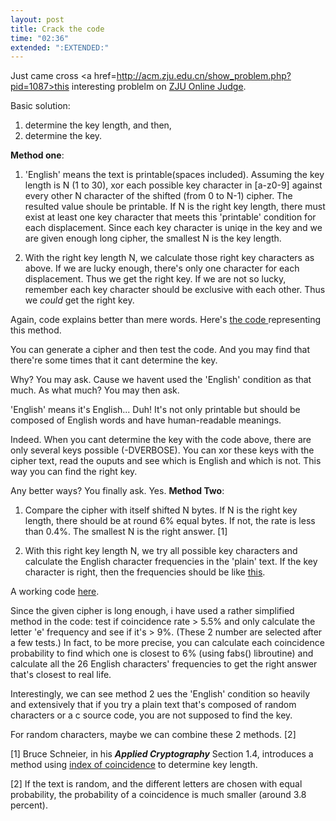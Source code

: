 ```yaml
---
layout: post
title: Crack the code
time: "02:36"
extended: ":EXTENDED:"
---
```


Just came cross <a href=http://acm.zju.edu.cn/show_problem.php?pid=1087>this interesting problelm</a> on <a href=http://acm.zju.edu.cn/>ZJU Online Judge</a>.

Basic solution:
1) determine the key length, and then,
2) determine the key.
 
<b>Method one</b>:

1) 'English' means the text is printable(spaces included). Assuming the key length is N (1 to 30), xor each possible key character in [a-z0-9] against every other N character of the shifted (from 0 to N-1) cipher. The resulted value shoule be printable. If N is the right key length, there must exist at least one key character that meets this 'printable' condition for each displacement. Since each key character is uniqe in the key and we are given enough long cipher, the smallest N is the key length.

2) With the right key length N, we calculate those right key characters as above. If we are lucky enough, there's only one character for each displacement. Thus we get the right key. If we are not so lucky, remember each key character should be exclusive with each other. Thus we _could_ get the right key.

Again, code explains better than mere words. Here's <a href=http://linuxfire.com.cn/~alecs/code/crack.old.c>the code </a>representing this method.

You can generate a cipher and then test the code. And you may find that there're some times that it cant determine the key.

Why? You may ask. Cause we havent used the 'English' condition as that much. As what much? You may then ask. 

'English' means it's English... Duh!  It's not only printable but should be composed of English words and have human-readable meanings.

Indeed. When you cant determine the key with the code above, there are only several keys possible (-DVERBOSE). You can xor these keys with the cipher text, read the ouputs and see which is English and which is not. This way you can find the right key.

Any better ways? You finally ask.
Yes.
<b>Method Two</b>:

1) Compare the cipher with itself shifted N bytes. If N is the right key length, there should be at round 6% equal bytes. If not, the rate is less than 0.4%. The smallest N is the right answer. [1]

2) With this right key length N, we try all possible key characters and calculate the English character frequencies in the 'plain' text. If the key character is right, then the frequencies should be like <a href=http://rinkworks.com/words/letterfreq.shtml>this</a>.

A working code <a href=http://linuxfire.com.cn/~alecs/code/crack.c>here</a>.

Since the given cipher is long enough, i have used a rather simplified method in the code: test if coincidence rate > 5.5% and only calculate the letter 'e' frequency and see if it's > 9%. (These 2 number are selected after a few tests.) In fact, to be more precise, you can calculate each coincidence probability to find which one is closest to 6% (using fabs() libroutine) and calculate all the 26 English characters' frequencies to get the right answer that's closest to real life.

Interestingly, we can see method 2 ues the 'English' condition so heavily and extensively that if you try a plain text that's composed of random characters or a c source code, you are not supposed to find the key.

For random characters, maybe we can combine these 2 methods. [2]

[1] Bruce Schneier, in his <b><i>Applied Cryptography</i></b> Section 1.4, introduces a method using <a href=http://raphael.math.uic.edu/~jeremy/crypt/coincidence.html>index of coincidence</a> to determine key length. 

[2] If the text is random, and the different letters are chosen with equal probability, the probability of a coincidence is much smaller (around 3.8 percent).
